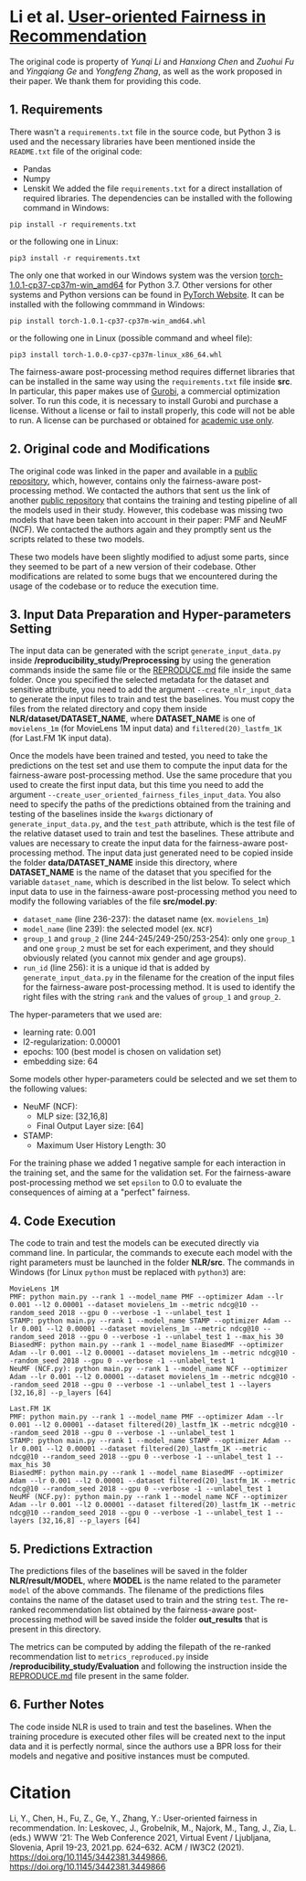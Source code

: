 # Li et al. [User-oriented Fairness in Recommendation](https://doi.org/10.1145/3442381.3449866)
The original code is property of *Yunqi Li* and *Hanxiong Chen* and *Zuohui Fu* and *Yingqiang Ge* and *Yongfeng Zhang*, as well as the work proposed in their paper.
We thank them for providing this code.

## 1. Requirements
There wasn't a `requirements.txt` file in the source code, but Python 3 is used and the necessary libraries have been mentioned inside the `README.txt` file of the original code:
- Pandas
- Numpy
- Lenskit
We added the file `requirements.txt` for a direct installation of required libraries. The dependencies can be installed with the following command in Windows:
```shell script
pip install -r requirements.txt
```
or the following one in Linux:
```shell script
pip3 install -r requirements.txt
```

The only one that worked in our Windows system was the version [torch-1.0.1-cp37-cp37m-win_amd64](https://download.pytorch.org/whl/cpu/torch-1.0.1-cp37-cp37m-win_amd64.whl) for Python 3.7.
Other versions for other systems and Python versions can be found in [PyTorch Website](https://download.pytorch.org/whl/torch_stable.html).
It can be installed with the following commmand in Windows:
```shell script
pip install torch-1.0.1-cp37-cp37m-win_amd64.whl
```
or the following one in Linux (possible command and wheel file):
```shell script
pip3 install torch-1.0.0-cp37-cp37m-linux_x86_64.whl
```

The fairness-aware post-processing method requires differnet libraries that can be installed in the same way using the `requirements.txt` file
inside **src**. In particular, this paper makes use of [Gurobi](https://www.gurobi.com/), a commercial optimization solver. To run this code,
it is necessary to install Gurobi and purchase a license. Without a license or fail to install properly, this code will not be able to run.
A license can be purchased or obtained for [academic use only](https://www.gurobi.com/academia/academic-program-and-licenses/).

## 2. Original code and Modifications
The original code was linked in the paper and available in a [public repository](https://github.com/rutgerswiselab/user-fairness), which, however, contains only the
fairness-aware post-processing method. We contacted the authors that sent us the link of another [public repository](https://github.com/rutgerswiselab/NLR) that contains the training and testing
pipeline of all the models used in their study. However, this codebase was missing two models that have been taken into account in their paper: PMF and NeuMF (NCF). We contacted
the authors again and they promptly sent us the scripts related to these two models.

These two models have been slightly modified to adjust some parts, since they seemed to be part of a new version of their codebase. Other modifications are related
to some bugs that we encountered during the usage of the codebase or to reduce the execution time.

## 3. Input Data Preparation and Hyper-parameters Setting
The input data can be generated with the script `generate_input_data.py` inside **/reproducibility_study/Preprocessing** by using the generation commands
inside the same file or the [REPRODUCE.md](../../../Preprocessing/REPRODUCE.md) file inside the same folder. Once you specified the selected metadata for the dataset and sensitive attribute,
you need to add the argument `--create_nlr_input_data` to generate the input files to train and test the baselines. You must copy the files from the
related directory and copy them inside **NLR/dataset/DATASET_NAME**, where **DATASET_NAME** is one of `movielens_1m` (for MovieLens 1M input data) and
`filtered(20)_lastfm_1K` (for Last.FM 1K input data). 

Once the models have been trained and tested, you need to take the predictions on the test set and use them to compute the input data for the fairness-aware
post-processing method. Use the same procedure that you used to create the first input data, but this time you need to add the argument
`--create_user_oriented_fairness_files_input_data`. You also need to specify the paths of the predictions obtained from the training and testing of the baselines
inside the `kwargs` dictionary of `generate_input_data.py`, and the `test_path` attribute, which is the test file of the relative dataset used to train and test
the baselines. These attribute and values are necessary to create the input data for the fairness-aware post-processing method.
The input data just generated need to be copied inside the folder **data/DATASET_NAME** inside this directory, where **DATASET_NAME** is the name
of the dataset that you specified for the variable `dataset_name`, which is described in the list below.
To select which input data to use in the fairness-aware post-processing method you need to modify the following variables of the file **src/model.py**:
- `dataset_name` (line 236-237): the dataset name (ex. `movielens_1m`) 
- `model_name` (line 239): the selected model (ex. `NCF`)
- `group_1` and `group_2` (line 244\-245/249\-250/253\-254): only one `group_1` and one `group_2` must be set for each experiment, and they should obviously
                                                             related (you cannot mix gender and age groups).
- `run_id` (line 256): it is a unique id that is added by `generate_input_data.py` in the filename for the creation of the input files for the fairness-aware
post-processing method. It is used to identify the right files with the string `rank` and the values of `group_1` and `group_2`.

The hyper-parameters that we used are:
- learning rate: 0.001
- l2-regularization: 0.00001
- epochs: 100 (best model is chosen on validation set)
- embedding size: 64

Some models other hyper-parameters could be selected and we set them to the following values:
- NeuMF (NCF):
    - MLP size: [32,16,8]
    - Final Output Layer size: [64]
- STAMP:
    - Maximum User History Length: 30

For the training phase we added 1 negative sample for each interaction in the training set, and the same for the validation set.
For the fairness-aware post-processing method we set `epsilon` to 0.0 to evaluate the consequences of aiming at a "perfect" fairness.

## 4. Code Execution
The code to train and test the models can be executed directly via command line. In particular, the commands to execute each model with the right parameters
must be launched in the folder **NLR/src**. The commands in Windows (for Linux `python` must be replaced with `python3`) are:

	MovieLens 1M
	PMF: python main.py --rank 1 --model_name PMF --optimizer Adam --lr 0.001 --l2 0.00001 --dataset movielens_1m --metric ndcg@10 --random_seed 2018 --gpu 0 --verbose -1 --unlabel_test 1
	STAMP: python main.py --rank 1 --model_name STAMP --optimizer Adam --lr 0.001 --l2 0.00001 --dataset movielens_1m --metric ndcg@10 --random_seed 2018 --gpu 0 --verbose -1 --unlabel_test 1 --max_his 30
	BiasedMF: python main.py --rank 1 --model_name BiasedMF --optimizer Adam --lr 0.001 --l2 0.00001 --dataset movielens_1m --metric ndcg@10 --random_seed 2018 --gpu 0 --verbose -1 --unlabel_test 1
	NeuMF (NCF.py): python main.py --rank 1 --model_name NCF --optimizer Adam --lr 0.001 --l2 0.00001 --dataset movielens_1m --metric ndcg@10 --random_seed 2018 --gpu 0 --verbose -1 --unlabel_test 1 --layers [32,16,8] --p_layers [64]
	
	Last.FM 1K
	PMF: python main.py --rank 1 --model_name PMF --optimizer Adam --lr 0.001 --l2 0.00001 --dataset filtered(20)_lastfm_1K --metric ndcg@10 --random_seed 2018 --gpu 0 --verbose -1 --unlabel_test 1
	STAMP: python main.py --rank 1 --model_name STAMP --optimizer Adam --lr 0.001 --l2 0.00001 --dataset filtered(20)_lastfm_1K --metric ndcg@10 --random_seed 2018 --gpu 0 --verbose -1 --unlabel_test 1 --max_his 30
	BiasedMF: python main.py --rank 1 --model_name BiasedMF --optimizer Adam --lr 0.001 --l2 0.00001 --dataset filtered(20)_lastfm_1K --metric ndcg@10 --random_seed 2018 --gpu 0 --verbose -1 --unlabel_test 1
	NeuMF (NCF.py): python main.py --rank 1 --model_name NCF --optimizer Adam --lr 0.001 --l2 0.00001 --dataset filtered(20)_lastfm_1K --metric ndcg@10 --random_seed 2018 --gpu 0 --verbose -1 --unlabel_test 1 --layers [32,16,8] --p_layers [64]
	


## 5. Predictions Extraction
The predictions files of the baselines will be saved in the folder **NLR/result/MODEL**, where **MODEL** is the name related to the parameter `model` of
the above commands. The filename of the predictions files contains the name of the dataset used to train and the string `test`.
The re-ranked recommendation list obtained by the fairness-aware post-processing method will be saved inside the folder **out_results** that is present in this directory.

The metrics can be computed by adding the filepath of the re-ranked recommendation list to `metrics_reproduced.py` inside **/reproducibility_study/Evaluation** and following
the instruction inside the [REPRODUCE.md](../../../Evaluation/REPRODUCE.md) file present in the same folder.

## 6. Further Notes
The code inside NLR is used to train and test the baselines. When the training procedure is executed other files will be created next to the input data and
it is perfectly normal, since the authors use a BPR loss for their models and negative and positive instances must be computed.

# Citation
Li, Y., Chen, H., Fu, Z., Ge, Y., Zhang, Y.: User-oriented fairness in recommendation. In: Leskovec, J., Grobelnik, M., Najork, M., Tang, J., Zia, L.
(eds.) WWW ’21: The Web Conference 2021, Virtual Event / Ljubljana, Slovenia, April 19\-23, 2021.pp. 624–632. ACM / IW3C2 (2021).
https://doi.org/10.1145/3442381.3449866, https://doi.org/10.1145/3442381.3449866
